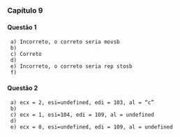 ### Capítulo 9

#### Questão 1

     a) Incorreto, o correto seria movsb
     b) 
     c) Correto
     d) 
     e) Incorreto, o correto seria rep stosb
     f) 

#### Questão 2

     a) ecx = 2, esi=undefined, edi = 103, al = “c”
     b) 
     c) ecx = 1, esi=104, edi = 109, al = undefined
     d) 
     e) ecx = 0, esi=undefined, edi = 109, al = undefined
  